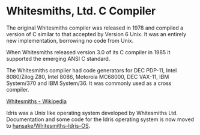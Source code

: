 # Whitesmiths, Ltd. C Compiler

The original Whitesmiths compiler was released in 1978 and compiled a version of C similar
to that accepted by Version 6 Unix. It was an entirely new implementation, borrowing no code from Unix.

When Whitesmiths released version 3.0 of its C compiler in 1985 it supported the emerging ANSI C standard.

The Whitesmiths compiler had code generators for DEC PDP-11, Intel 8080/Zilog Z80, Intel 8086, Motorola MC68000,
DEC VAX-11, IBM System/370 and IBM System/36. It was commonly used as a cross compiler.

[Whitesmiths - Wikipedia](https://en.wikipedia.org/wiki/Whitesmiths)

Idris was a Unix like operating system developed by Whitesmiths Ltd.
Documentation and some code for the Idris operating system is now moved to
[hansake/Whitesmiths-Idris-OS](https://github.com/hansake/Whitesmiths-Idris-OS).
